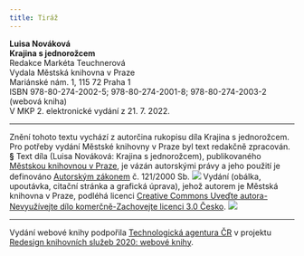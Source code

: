```yaml
---
title: Tiráž
---
```


**Luisa Nováková    
Krajina s jednorožcem**  
Redakce Markéta Teuchnerová  
Vydala Městská knihovna v Praze  
Mariánské nám. 1, 115 72 Praha 1  
ISBN 978-80-274-2002-5; 978-80-274-2001-8; 978-80-274-2003-2 (webová kniha)  
V MKP 2. elektronické vydání z 21. 7. 2022.

***

Znění tohoto textu vychází z autorčina rukopisu díla Krajina s jednorožcem. Pro potřeby vydání Městské knihovny v Praze byl text redakčně zpracován.
**§**
Text díla (Luisa Nováková: Krajina s jednorožcem), publikovaného [Městskou knihovnou v Praze](https://www.mlp.cz/cz/), je vázán autorskými právy a jeho použití je definováno [Autorským zákonem](https://www.mkcr.cz/predpisy-zakonu-709.html) č. 121/2000 Sb.
![](../Images/image001.jpg)
Vydání (obálka, upoutávka, citační stránka a grafická úprava), jehož autorem je Městská knihovna v Praze, podléhá licenci [Creative Commons Uveďte autora-Nevyužívejte dílo komerčně-Zachovejte licenci 3.0 Česko](https://creativecommons.org/licenses/by-nc-sa/3.0/cz/).
![](../Images/image002.jpg)

***

Vydání webové knihy podpořila [Technologická agentura ČR](https://www.tacr.cz/) v projektu [Redesign knihovních služeb 2020: webové knihy](https://starfos.tacr.cz/cs/project/TL04000391).